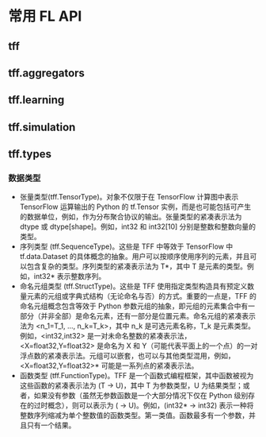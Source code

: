 # 常用 FL API
## tff

## tff.aggregators

## tff.learning

## tff.simulation

## tff.types
### 数据类型
- 张量类型(tff.TensorType)。对象不仅限于在 TensorFlow 计算图中表示 TensorFlow 运算输出的 Python 的 tf.Tensor 实例，而是也可能包括可产生的数据单位，例如，作为分布聚合协议的输出。张量类型的紧凑表示法为 dtype 或 dtype[shape]。例如，int32 和 int32[10] 分别是整数和整数向量的类型。
- 序列类型 (tff.SequenceType)。这些是 TFF 中等效于 TensorFlow 中 tf.data.Dataset 的具体概念的抽象。用户可以按顺序使用序列的元素，并且可以包含复杂的类型。序列类型的紧凑表示法为 T*，其中 T 是元素的类型。例如，int32* 表示整数序列。
- 命名元组类型 (tff.StructType)。这些是 TFF 使用指定类型构造具有预定义数量元素的元组或字典式结构（无论命名与否）的方式。重要的一点是，TFF 的命名元组概念包含等效于 Python 参数元组的抽象，即元组的元素集合中有一部分（并非全部）是命名元素，还有一部分是位置元素。命名元组的紧凑表示法为 <n_1=T_1, ..., n_k=T_k>，其中 n_k 是可选元素名称，T_k 是元素类型。例如，<int32,int32> 是一对未命名整数的紧凑表示法，<X=float32,Y=float32> 是命名为 X 和 Y（可能代表平面上的一个点）的一对浮点数的紧凑表示法。元组可以嵌套，也可以与其他类型混用，例如，<X=float32,Y=float32>* 可能是一系列点的紧凑表示法。
- 函数类型 (tff.FunctionType)。TFF 是一个函数式编程框架，其中函数被视为这些函数的紧凑表示法为 (T -> U)，其中 T 为参数类型，U 为结果类型；或者，如果没有参数（虽然无参数函数是一个大部分情况下仅在 Python 级别存在的过时概念），则可以表示为 ( -> U)。例如，(int32* -> int32) 表示一种将整数序列缩减为单个整数值的函数类型。第一类值。函数最多有一个参数，并且只有一个结果。